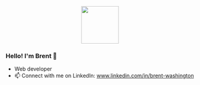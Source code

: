 <div id="header" align="center">
  <img src="https://media.giphy.com/media/Oj25fisQ3zhukVWY96/giphy.gif" width="100"/>
</div>

### Hello! I'm Brent 👋

- Web developer
- 📫 Connect with me on LinkedIn: www.linkedin.com/in/brent-washington
